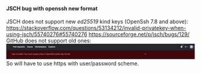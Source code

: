 

#### JSCH bug with openssh new format
JSCH does not support new *ed25519* kind keys (OpenSsh 7.8 and above):  
https://stackoverflow.com/questions/53134212/invalid-privatekey-when-using-jsch/55740276#55740276
https://sourceforge.net/p/jsch/bugs/129/  
GitHub does not support old ones: 
![pic](GitHub_does_not_support_old_format_ssh_keys.png)  
So will have to use https with user/password scheme.